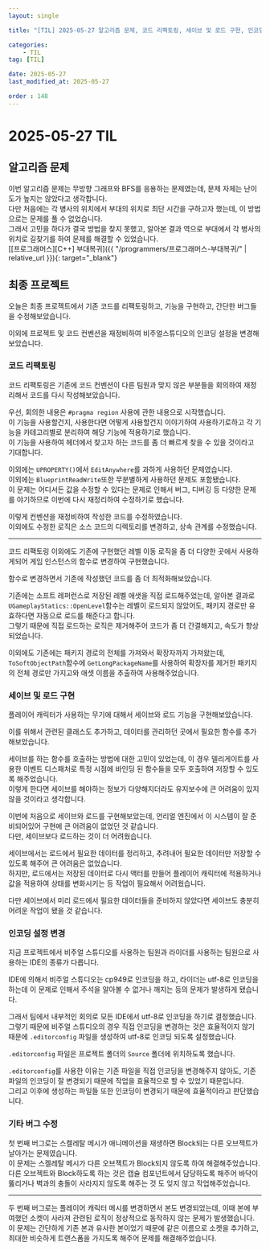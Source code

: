 ```yaml
---
layout: single

title: "[TIL] 2025-05-27 알고리즘 문제, 코드 리팩토링, 세이브 및 로드 구현, 인코딩 설정 변경, 기타 버그 수정"

categories:
    - TIL
tag: [TIL]

date: 2025-05-27
last_modified_at: 2025-05-27

order : 148
---
```


# 2025-05-27 TIL

## 알고리즘 문제

이번 알고리즘 문제는 무방향 그래프와 BFS를 응용하는 문제였는데, 문제 자체는 난이도가 높지는 않았다고 생각합니다.  
다만 처음에는 각 병사의 위치에서 부대의 위치로 최단 시간을 구하고자 했는데, 이 방법으로는 문제를 풀 수 없었습니다.  
그래서 고민을 하다가 결국 방법을 찾지 못했고, 알아본 결과 역으로 부대에서 각 병사의 위치로 길찾기를 하여 문제를 해결할 수 있었습니다.  
[[프로그래머스][C++] 부대복귀]({{ "/programmers/프로그래머스-부대복귀/" | relative_url }}){: target="_blank"}

## 최종 프로젝트

오늘은 최종 프로젝트에서 기존 코드를 리팩토링하고, 기능을 구현하고, 간단한 버그들을 수정해보았습니다.

이외에 프로젝트 및 코드 컨벤션을 재정비하여 비주얼스튜디오의 인코딩 설정을 변경해보았습니다.

### 코드 리팩토링

코드 리팩토링은 기존에 코드 컨벤션이 다른 팀원과 맞지 않은 부분들을 회의하여 재정리해서 코드를 다시 작성해보았습니다.

우선, 회의한 내용은 `#pragma region` 사용에 관한 내용으로 시작했습니다.  
이 기능을 사용할건지, 사용한다면 어떻게 사용할건지 이야기하여 사용하기로하고 각 기능을 카테고리별로 분리하여 해당 기능에 적용하기로 했습니다.  
이 기능을 사용하여 헤더에서 찾고자 하는 코드를 좀 더 빠르게 찾을 수 있을 것이라고 기대합니다.

이외에는 `UPROPERTY()`에서 `EditAnywhere`를 과하게 사용하던 문제였습니다.  
이외에는 `BlueprintReadWrite`또한 무분별하게 사용하던 문제도 포함됐습니다.  
이 문제는 어디서든 값을 수정할 수 있다는 문제로 인해서 버그, 디버깅 등 다양한 문제를 야기하므로 이번에 다시 재정리하여 수정하기로 했습니다.

이렇게 컨벤션을 재정비하여 작성한 코드를 수정하였습니다.  
이외에도 수정한 로직은 소스 코드의 디렉토리를 변경하고, 상속 관계를 수정했습니다.

---

코드 리팩토링 이외에도 기존에 구현했던 레벨 이동 로직을 좀 더 다양한 곳에서 사용하게되어 게임 인스턴스의 함수로 변경하여 구현했습니다.

함수로 변경하면서 기존에 작성했던 코드를 좀 더 최적화해보았습니다.

기존에는 소프트 레퍼런스로 저장된 레벨 애샛을 직접 로드해주었는데, 알아본 결과로 `UGameplayStatics::OpenLevel`함수는 레벨이 로드되지 않았어도, 패키지 경로만 유효하다면 자동으로 로드를 해준다고 합니다.  
그렇기 때문에 직접 로드하는 로직은 제거해주어 코드가 좀 더 간결해지고, 속도가 향상되었습니다.

이외에도 기존에는 패키지 경로의 전체를 가져와서 확장자까지 가져왔는데, `ToSoftObjectPath`함수에 `GetLongPackageName`를 사용하여 확장자를 제거한 패키지의 전체 경로만 가지고와 애셋 이름을 추출하여 사용해주었습니다.

### 세이브 및 로드 구현

플레이어 캐릭터가 사용하는 무기에 대해서 세이브와 로드 기능을 구현해보았습니다.

이를 위해서 관련된 클래스도 추가하고, 데이터를 관리하던 곳에서 필요한 함수를 추가해보았습니다.

세이브를 하는 함수를 호출하는 방법에 대한 고민이 있었는데, 이 경우 델리게이트를 사용한 이벤트 디스패처로 특정 시점에 바인딩 된 함수들을 모두 호출하여 저장할 수 있도록 해주었습니다.  
이렇게 한다면 세이브를 해야하는 정보가 다양해지더라도 유지보수에 큰 어려움이 있지 않을 것이라고 생각합니다.

이번에 처음으로 세이브와 로드를 구현해보았는데, 언리얼 엔진에서 이 시스템이 잘 준비되어있어 구현에 큰 어려움이 없었던 것 같습니다.  
다만, 세이브보다 로드하는 것이 더 어려웠습니다.

세이브에서는 로드에서 필요한 데이터를 정리하고, 추려내어 필요한 데이터만 저장할 수 있도록 해주어 큰 어려움은 없었습니다.  
하지만, 로드에서는 저장된 데이터로 다시 액터를 만들어 플레이어 캐릭터에 적용하거나 값을 적용하여 상태를 변화시키는 등 작업이 필요해서 어려웠습니다.

다만 세이브에서 미리 로드에서 필요한 데이터들을 준비하지 않았다면 세이브도 충분히 어려운 작업이 됐을 것 같습니다.

### 인코딩 설정 변경

지금 프로젝트에서 비주얼 스튜디오를 사용하는 팀원과 라이더를 사용하는 팀원으로 사용하는 IDE의 종류가 다릅니다.

IDE에 의해서 비주얼 스튜디오는 cp949로 인코딩을 하고, 라이더는 utf-8로 인코딩을 하는데 이 문제로 인해서 주석을 알아볼 수 없거나 깨지는 등의 문제가 발생하게 됐습니다.

그래서 팀에서 내부적인 회의로 모든 IDE에서 utf-8로 인코딩을 하기로 결정했습니다.  
그렇기 때문에 비주얼 스튜디오의 경우 직접 인코딩을 변경하는 것은 효율적이지 않기 때문에 `.editorconfig` 파일을 생성하여 utf-8로 인코딩 되도록 설정했습니다.

`.editorconfig` 파일은 프로젝트 폴더의 `Source` 폴더에 위치하도록 했습니다.

`.editorconfig`를 사용한 이유는 기존 파일을 직접 인코딩을 변경해주지 않아도, 기존 파일의 인코딩이 잘 변경되기 때문에 작업을 효율적으로 할 수 있었기 때문입니다.  
그리고 이후에 생성하는 파일들 또한 인코딩이 변경되기 때문에 효율적이라고 판단했습니다.

### 기타 버그 수정

첫 번째 버그로는 스켈레탈 메시가 애니메이션을 재생하면 Block되는 다른 오브젝트가 날아가는 문제였습니다.  
이 문제는 스켈레탈 메시가 다른 오브젝트가 Block되지 않도록 하여 해결해주었습니다.  
다른 오브젝트와 Block하도록 하는 것은 캡슐 컴포넌트에서 담당하도록 해주어 바닥이 뚫리거나 벽과의 충돌이 사라지지 않도록 해주는 것 도 잊지 않고 작업해주었습니다.

---

두 번째 버그로는 플레이어 캐릭터 메시를 변경하면서 본도 변경되었는데, 이때 본에 부여했던 소켓이 사라져 관련된 로직이 정상적으로 동작하지 않는 문제가 발생했습니다.  
이 문제는 간단하게 기존 본과 유사한 본이었기 때문에 같은 이름으로 소켓을 추가하고, 최대한 비슷하게 트랜스폼을 가지도록 해주어 문제를 해결해주었습니다.